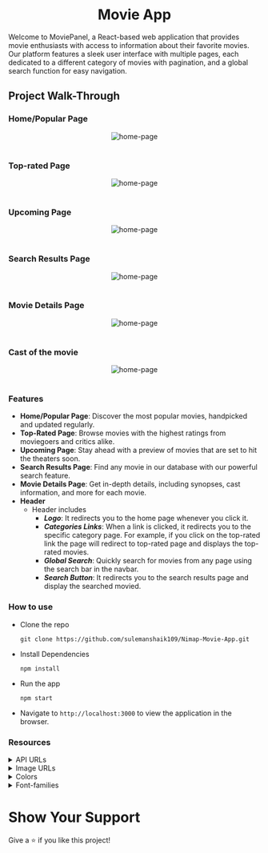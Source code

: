 <h1 align="center">
Movie App
</h1>
Welcome to MoviePanel, a React-based web application that provides movie enthusiasts with access to information about their favorite movies. Our platform features a sleek user interface with multiple pages, each dedicated to a different category of movies with pagination, and a global search function for easy navigation.

## Project Walk-Through

### Home/Popular Page
<div style="text-align: center;">
     <img src="https://res.cloudinary.com/dsbxrn2tj/image/upload/v1717054866/home_cagdx2.png" alt="home-page">
</div>
<br/>

### Top-rated Page
<div style="text-align: center;">
     <img src="https://res.cloudinary.com/dsbxrn2tj/image/upload/v1717055028/top-rated_gybybx.png" alt="home-page">
</div>
<br/>

### Upcoming Page
<div style="text-align: center;">
     <img src="https://res.cloudinary.com/dsbxrn2tj/image/upload/v1717055207/upcoming_rutocs.png" alt="home-page">
</div>
<br/>

### Search Results Page
<div style="text-align: center;">
     <img src="https://res.cloudinary.com/dsbxrn2tj/image/upload/v1717135978/search-result_dmm2ui.png" alt="home-page">
</div>
<br/>

### Movie Details Page
<div style="text-align: center;">
     <img src="https://res.cloudinary.com/dsbxrn2tj/image/upload/v1717055592/movie-details_mbfrqo.png" alt="home-page">
</div>
<br/>

### Cast of the movie
<div style="text-align: center;">
     <img src="https://res.cloudinary.com/dsbxrn2tj/image/upload/v1717055779/cast_tb5nsr.png" alt="home-page">
</div>
<br/>

### Features

- **Home/Popular Page**: Discover the most popular movies, handpicked and updated regularly.
- **Top-Rated Page**: Browse movies with the highest ratings from moviegoers and critics alike.
- **Upcoming Page**: Stay ahead with a preview of movies that are set to hit the theaters soon.
- **Search Results Page**: Find any movie in our database with our powerful search feature.
- **Movie Details Page**: Get in-depth details, including synopses, cast information, and more for each movie.
- **Header**
     - Header includes
       - <strong><em>Logo</em></strong>: It redirects you to the home page whenever you click it.
       - <strong><em>Categories Links</em></strong>: When a link is clicked, it redirects you to the specific category page. For example, if you click on the top-rated link the page will redirect to top-rated page and displays the top-rated movies.
       - <strong><em>Global Search</em></strong>: Quickly search for movies from any page using the search bar in the navbar.
       - <strong><em>Search Button</em></strong>: It redirects you to the search results page and display the searched movied.

### How to use

- Clone the repo
     ```
     git clone https://github.com/sulemanshaik109/Nimap-Movie-App.git
     ```
- Install Dependencies
     ```
     npm install
     ```
- Run the app
     ```
     npm start
     ```
- Navigate to ``http://localhost:3000`` to view the application in the browser.


### Resources

<details>
<summary>API URLs</summary>
<br/>

API Key: **c45a857c193f6302f2b5061c3b85e743**

**Get All Videos API Url**
```
https://api.themoviedb.org/3/movie/popular?api_key=${Api_key}&language=en-US&page=1
```

**Get Top-rated Videos API Url**
```
https://api.themoviedb.org/3/movie/top_rated?api_key=${Api_key}&language=en-US&page=1
```

**Get Upcoming Videos API Url**
```
https://api.themoviedb.org/3/movie/upcoming?api_key=${Api_key}&language=en-US&page=1
```

**Get Search Videos API Url**
```
https://api.themoviedb.org/3/search/movie?api_key=${Api_key}&language=en-US&query=${movie_name}&page=1
```

**Get Movie Details API Url**
```
https://api.themoviedb.org/3/movie/${movie_id}?api_key=${Api_key}&language=en-US
```

**Get Movie Cast Detail API Url**
```
https://api.themoviedb.org/3/movie/${movie_id}/credits?api_key=${Api_key}&language=en-US
```

</details>

<details>
<summary>Image URLs</summary>
<br/>

**Image Url**
```
https://image.tmdb.org/t/p/w500${image_url}
```

</details>

<details>
<summary>Colors</summary>
<br/>

<div style="background-color: #343a3f; width: 150px; padding: 10px; color: white">Hex: #343a3f</div>
<div style="background-color: #d2d4d2; width: 150px; padding: 10px; color: white">Hex: #d2d4d2</div>
<div style="background-color: #838784; width: 150px; padding: 10px; color: white">Hex: #838784</div>
<div style="background-color: #f1f5f9; width: 150px; padding: 10px; color: black">Hex: #f1f5f9</div>
<div style="background-color: #b1b6ba; width: 150px; padding: 10px; color: black">Hex: #b1b6ba</div>
<div style="background-color: #6c757d; width: 150px; padding: 10px; color: black">Hex: #6c757d</div>
<div style="background-color: #282c34; width: 150px; padding: 10px; color: black">Hex: #282c34</div>
<div style="background-color: #272c34; width: 150px; padding: 10px; color: black">Hex: #272c34</div>
<div style="background-color: #020b17; width: 150px; padding: 10px; color: black">Hex: #020b17</div>
<div style="background-color: #7ca9dd; width: 150px; padding: 10px; color: black">Hex: #7ca9dd</div>
<div style="background-color: #f6e9e9; width: 150px; padding: 10px; color: black">Hex: #f6e9e9</div>
<div style="background-color: #393939; width: 150px; padding: 10px; color: black">Hex: #393939</div>
<div style="background-color: #d0e6ff; width: 150px; padding: 10px; color: black">Hex: #d0e6ff</div>
<div style="background-color: #edfafd; width: 150px; padding: 10px; color: black">Hex: #edfafd</div>

</details>

<details>
<summary>Font-families</summary>

- Roboto

</details>

# Show Your Support

Give a ⭐️ if you like this project!

